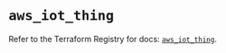 # `aws_iot_thing`

Refer to the Terraform Registry for docs: [`aws_iot_thing`](https://registry.terraform.io/providers/hashicorp/aws/6.5.0/docs/resources/iot_thing).
